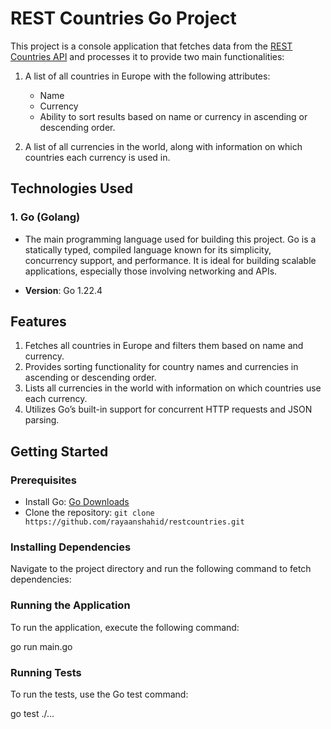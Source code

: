 # REST Countries Go Project

This project is a console application that fetches data from the [REST Countries API](https://restcountries.com/) and processes it to provide two main functionalities:

1. A list of all countries in Europe with the following attributes:
   - Name
   - Currency
   - Ability to sort results based on name or currency in ascending or descending order.
   
2. A list of all currencies in the world, along with information on which countries each currency is used in.

## Technologies Used

### 1. **Go (Golang)**
   - The main programming language used for building this project. Go is a statically typed, compiled language known for its simplicity, concurrency support, and performance. It is ideal for building scalable applications, especially those involving networking and APIs.

   - **Version**: Go 1.22.4

## Features

1. Fetches all countries in Europe and filters them based on name and currency.
2. Provides sorting functionality for country names and currencies in ascending or descending order.
3. Lists all currencies in the world with information on which countries use each currency.
4. Utilizes Go’s built-in support for concurrent HTTP requests and JSON parsing.


## Getting Started

### Prerequisites
- Install Go: [Go Downloads](https://go.dev/dl/)
- Clone the repository: `git clone https://github.com/rayaanshahid/restcountries.git`

### Installing Dependencies

Navigate to the project directory and run the following command to fetch dependencies:

### Running the Application

To run the application, execute the following command:

go run main.go

### Running Tests

To run the tests, use the Go test command:

go test ./…